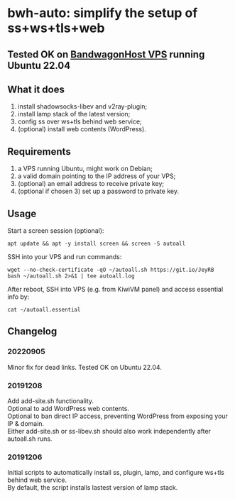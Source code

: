 # bwh-auto: simplify the setup of ss+ws+tls+web

## Tested OK on [BandwagonHost VPS](https://tinyurl.com/y4v2rl2u) running Ubuntu 22.04

## What it does

1) install shadowsocks-libev and v2ray-plugin;
2) install lamp stack of the latest version;
3) config ss over ws+tls behind web service;
4) (optional) install web contents (WordPress).

## Requirements

1) a VPS running Ubuntu, might work on Debian;
2) a valid domain pointing to the IP address of your VPS;
3) (optional) an email address to receive private key;
4) (optional if chosen 3) set up a password to private key.

## Usage

Start a screen session (optional):

```
apt update && apt -y install screen && screen -S autoall
```
SSH into your VPS and run commands:  

```
wget --no-check-certificate -qO ~/autoall.sh https://git.io/JeyRB
bash ~/autoall.sh 2>&1 | tee autoall.log
```
After reboot, SSH into VPS (e.g. from KiwiVM panel) and access essential info by:  

```
cat ~/autoall.essential
```

## Changelog

### 20220905

Minor fix for dead links. Tested OK on Ubuntu 22.04.

### 20191208

Add add-site.sh functionality.  
Optional to add WordPress web contents.  
Optional to ban direct IP access, preventing WordPress from exposing your IP & domain.  
Either add-site.sh or ss-libev.sh should also work independently after autoall.sh runs.

### 20191206

Initial scripts to automatically install ss, plugin, lamp, and configure ws+tls behind web service.  
By default, the script installs lastest version of lamp stack.
